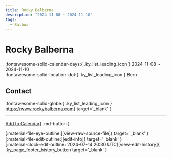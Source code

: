 ```yaml
---
title: Rocky Balberna
description: "2024-11-08 ~ 2024-11-10"
tags:
  - Balboa
---
```


# Rocky Balberna 

:fontawesome-solid-calendar-days:{ .ky_list_leading_icon } 2024-11-08 ~ 2024-11-10  
:fontawesome-solid-location-dot:{ .ky_list_leading_icon } Bern  

## Contact

:fontawesome-solid-globe:{ .ky_list_leading_icon } <https://www.rockybalberna.com>{ target='_blank' }  

---

[Add to Calendar](https://swing.news/ics/en/2024/ch/rocky-balberna-2024.ics){ .md-button }

<div class="ky_page_footer" markdown>
<div class="ky_page_footer_trailing" markdown="span">
[:material-file-eye-outline:][view-raw-source-file]{ target='_blank' }
[:material-file-edit-outline:][edit-info]{ target='_blank' }
</div>
<div class="ky_page_footer_leading" markdown="span">
[:material-clock-edit-outline: 2024-07-14 20:30 UTC][view-edit-history]{ .ky_page_footer_history_button target='_blank' }
</div>
</div>

[view-raw-source-file]: https://github.com/swingdance/events/blob/main/2024/ch/rocky-balberna-2024.json "View Raw Source File"
[edit-info]: https://github.com/swingdance/events/issues/new?assignees=&labels=update+event&projects=&template=03-update_entity.yml&title=%5B2024%2Fch%5D%20Rocky%20Balberna&region=ch&year=2024&id=rocky-balberna-2024&name=Rocky%20Balberna&org_id= "Edit Info"

[view-edit-history]: https://github.com/swingdance/events/commits/main/2024/ch/rocky-balberna-2024.json "View Edit History"
